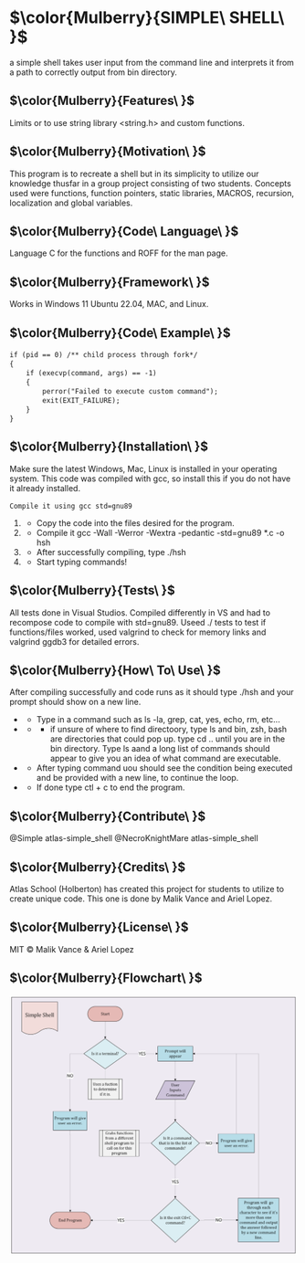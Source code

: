# $\color{Mulberry}{SIMPLE\ SHELL\ }$ 

a simple shell takes user input from the command line and interprets it from a path to correctly output from bin directory. 

## $\color{Mulberry}{Features\ }$
	
Limits or to use string library <string.h> and custom functions.
	
## $\color{Mulberry}{Motivation\ }$

This program is to recreate a shell but in its simplicity to utilize our knowledge thusfar in a group project consisting of two students. Concepts used were functions, function pointers, static libraries, MACROS, recursion, localization and global variables.

	
## $\color{Mulberry}{Code\ Language\ }$

Language C for the functions and ROFF for the man page.
	
## $\color{Mulberry}{Framework\ }$

Works in Windows 11 Ubuntu 22.04, MAC, and Linux.
	
## $\color{Mulberry}{Code\ Example\ }$
	
	if (pid == 0) /** child process through fork*/
	{
		if (execvp(command, args) == -1)
		{
			perror("Failed to execute custom command");
			exit(EXIT_FAILURE);
		}
	}
	
## $\color{Mulberry}{Installation\ }$

Make sure the latest Windows, Mac, Linux is installed in your operating system. This code was compiled with gcc, so install this if you do not have it already installed.	

    Compile it using gcc std=gnu89

	
1. + Copy the code into the files desired for the program.
2. + Compile it gcc -Wall -Werror -Wextra -pedantic -std=gnu89 *.c -o hsh
3. + After successfully compiling, type ./hsh
4. + Start typing commands!
	
## $\color{Mulberry}{Tests\ }$
	
All tests done in Visual Studios. Compiled differently in VS and had to recompose code to compile with std=gnu89. Useed ./ tests to test if functions/files worked, used valgrind to check for memory links and valgrind ggdb3 for detailed errors.
	
## $\color{Mulberry}{How\ To\ Use\ }$

After compiling successfully and code runs as it should type ./hsh and your prompt should show on a new line. 

* + Type in a command such as ls -la, grep, cat, yes, echo, rm, etc...

* + + if unsure of where to find directoory, type ls and bin, zsh, bash are directories that could pop up. type cd .. until you are in the bin directory. Type ls aand a long list of commands should appear to give you an idea of what command are executable.

* + After typing command uou should see the condition being executed and be provided with a new line, to continue the loop.

* + If done type ctl + c to end the program.

## $\color{Mulberry}{Contribute\ }$

@Simple atlas-simple_shell
@NecroKnightMare atlas-simple_shell

## $\color{Mulberry}{Credits\ }$

Atlas School (Holberton) has created this project for students to utilize to create unique code. This one is done by Malik Vance and Ariel Lopez.

## $\color{Mulberry}{License\ }$

MIT © Malik Vance & Ariel Lopez

## $\color{Mulberry}{Flowchart\ }$

![alt text](Simple-Shell.png)